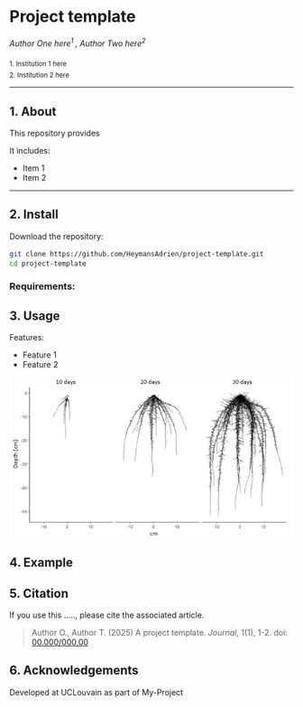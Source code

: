 
# Project template

_Author One here<sup>1 </sup>, Author Two here<sup>2 </sup>_

<sub>1. Institution 1 here</sub>  
<sub>2. Institution 2 here</sub> 

---

## 1. About

This repository provides

It includes:
- Item 1
- Item 2

---

## 2. Install

Download the repository:

```bash
git clone https://github.com/HeymansAdrien/project-template.git
cd project-template
```

### Requirements:

## 3. Usage

Features:
- Feature 1
- Feature 2

![IMAGE](./data/img/RSA.png)


## 4. Example

## 5. Citation

If you use this ....., please cite the associated article.

> Author O., Author T. (2025) A project template. *Journal*, 1(1), 1-2. doi: [00.000/000.00](https://doi.org/00.000/000.00)

## 6. Acknowledgements

Developed at UCLouvain as part of My-Project
